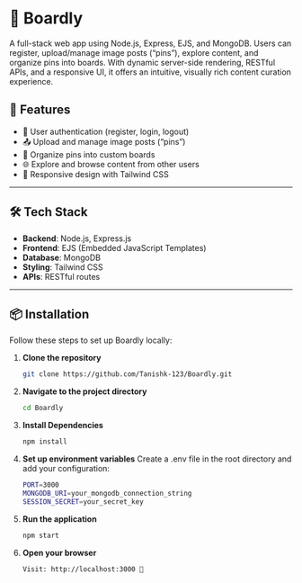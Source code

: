 # 📌 Boardly
A full-stack web app using Node.js, Express, EJS, and MongoDB. Users can register, upload/manage image posts (“pins”), explore content, and organize pins into boards. With dynamic server-side rendering, RESTful APIs, and a responsive UI, it offers an intuitive, visually rich content curation experience.

## 🚀 Features

- 🔐 User authentication (register, login, logout)
- 📤 Upload and manage image posts (“pins”)
- 📁 Organize pins into custom boards
- 🌐 Explore and browse content from other users
- 📱 Responsive design with Tailwind CSS

---

## 🛠 Tech Stack

- **Backend**: Node.js, Express.js
- **Frontend**: EJS (Embedded JavaScript Templates)
- **Database**: MongoDB
- **Styling**: Tailwind CSS
- **APIs**: RESTful routes

---

## 📦 Installation

Follow these steps to set up Boardly locally:

1. **Clone the repository**
   ```bash
   git clone https://github.com/Tanishk-123/Boardly.git

2. **Navigate to the project directory**
    ```bash
    cd Boardly

3. **Install Dependencies**
    ```bash
    npm install

4. **Set up environment variables**
    Create a .env file in the root directory and add your configuration:
    ```bash
    PORT=3000
    MONGODB_URI=your_mongodb_connection_string
    SESSION_SECRET=your_secret_key

5. **Run the application**
    ```bash
    npm start

6. **Open your browser**
    ```bash
    Visit: http://localhost:3000 🎉      

